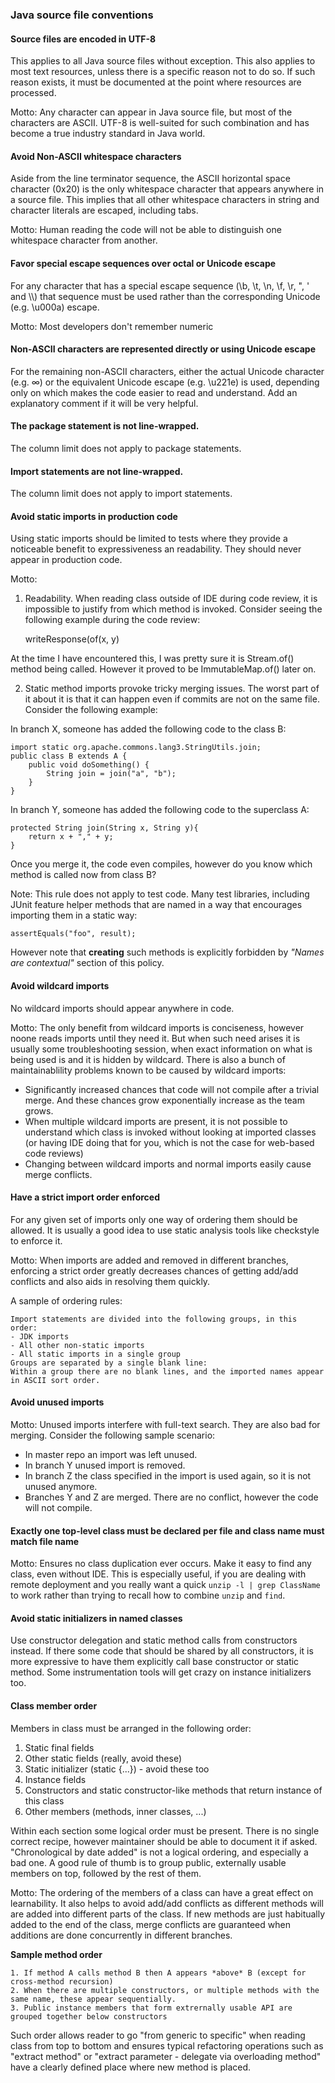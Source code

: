 ### Java source file conventions 
 
#### Source files are encoded in UTF-8

This applies to all Java source files without exception. This also applies to most text resources, unless there is a 
specific reason not to do so. If such reason exists, it must be documented at the point where resources are processed.

Motto: Any character can appear in Java source file, but most of the characters are ASCII. UTF-8 is well-suited for 
such combination and has become a true industry standard in Java world.   


#### Avoid Non-ASCII whitespace characters

Aside from the line terminator sequence, the ASCII horizontal space character (0x20) is the only whitespace character 
that appears anywhere in a source file. This implies that all other whitespace characters in string and character 
literals are escaped, including tabs.

Motto: Human reading the code will not be able to distinguish one whitespace character from another.  


#### Favor special escape sequences over octal or Unicode escape  

For any character that has a special escape sequence (\b, \t, \n, \f, \r, \", \' and \\\\) that sequence must be used 
rather than the corresponding Unicode (e.g. \u000a) escape.

Motto: Most developers don't remember numeric 


#### Non-ASCII characters are represented directly or using Unicode escape  

For the remaining non-ASCII characters, either the actual Unicode character (e.g. ∞) or the equivalent Unicode escape 
(e.g. \u221e) is used, depending only on which makes the code easier to read and understand. Add an explanatory comment 
if it will be very helpful.


#### The package statement is not line-wrapped. 

The column limit does not apply to package statements.


#### Import statements are not line-wrapped. 

The column limit does not apply to import statements.


#### Avoid static imports in production code 

Using static imports should be limited to tests where they provide a noticeable benefit to expressiveness an 
readability. They should never appear in production code. 

Motto: 

1. Readability. When reading class outside of IDE during code review, it is impossible to justify from which method
is invoked. Consider seeing the following example during the code review:

    writeResponse(of(x, y)

At the time I have encountered this, I was pretty sure it is Stream.of() method being called. However it proved to be 
ImmutableMap.of() later on.

2. Static method imports provoke tricky merging issues. The worst part of it about it is that it can happen even if 
commits are not on the same file. Consider the following example:

In branch X, someone has added the following code to the class B:

    import static org.apache.commons.lang3.StringUtils.join;
    public class B extends A {
        public void doSomething() {
            String join = join("a", "b");
        }
    }

In branch Y, someone has added the following code to the superclass A:

    protected String join(String x, String y){
        return x + "," + y;
    }

Once you merge it, the code even compiles, however do you know which method is called now from class B?

Note: This rule does not apply to test code. Many test libraries, including JUnit feature helper methods that are named 
in a way that encourages importing them in a static way:
 
    assertEquals("foo", result); 

However note that **creating** such methods is explicitly forbidden by *"Names are contextual"* section of this policy.
 

#### Avoid wildcard imports

No wildcard imports should appear anywhere in code.

Motto: The only benefit from wildcard imports is conciseness, however noone reads imports until they need it. But when 
such need arises it is usually some troubleshooting session, when exact information on what is being used is and it is
hidden by wildcard. There is also a bunch of maintainablility problems known to be caused by wildcard imports:

- Significantly increased chances that code will not compile after a trivial merge. And these chances grow 
  exponentially increase as the team grows.
- When multiple wildcard imports are present, it is not possible to understand which class is invoked without 
  looking at imported classes (or having IDE doing that for you, which is not the case for web-based code reviews)
- Changing between wildcard imports and normal imports easily cause merge conflicts.   


#### Have a strict import order enforced 

For any given set of imports only one way of ordering them should be allowed. It is usually a good idea to use static 
analysis tools like checkstyle to enforce it.  

Motto: When imports are added and removed in different branches, enforcing a strict order greatly decreases chances of 
getting add/add conflicts and also aids in resolving them quickly. 

A sample of ordering rules:

    Import statements are divided into the following groups, in this order:    
    - JDK imports
    - All other non-static imports
    - All static imports in a single group
    Groups are separated by a single blank line:
    Within a group there are no blank lines, and the imported names appear in ASCII sort order.
 
 
#### Avoid unused imports 

Motto: Unused imports interfere with full-text search. They are also bad for merging. 
Consider the following sample scenario:

  - In master repo an import was left unused. 
  - In branch Y unused import is removed. 
  - In branch Z the class specified in the import is used again, so it is not unused anymore.
  - Branches Y and Z are merged. There are no conflict, however the code will not compile. 

 
#### Exactly one top-level class must be declared per file and class name must match file name 

Motto: Ensures no class duplication ever occurs. Make it easy to find any class, even without IDE. 
This is especially useful, if you are dealing with remote deployment and you really want a quick 
`unzip -l | grep ClassName` to work rather than trying to recall how to combine `unzip` and `find`.


#### Avoid static initializers in named classes  

Use constructor delegation and static method calls from constructors instead.
If there some code that should be shared by all constructors, it is more expressive to have them explicitly call
base constructor or static method. Some instrumentation tools will get crazy on instance initializers too.


#### Class member order 
 
Members in class must be arranged in the following order:

1. Static final fields 
2. Other static fields (really, avoid these)
3. Static initializer (static {...}) - avoid these too 
4. Instance fields
5. Constructors and static constructor-like methods that return instance of this class 
6. Other members (methods, inner classes, ...)

Within each section some logical order must be present. There is no single correct recipe, however maintainer should be
able to document it if asked. "Chronological by date added" is not a logical ordering, and especially a bad one.
A good rule of thumb is to group public, externally usable members on top, followed by the rest of them.
 
Motto: The ordering of the members of a class can have a great effect on learnability. It also helps to avoid add/add 
conflicts as different methods will are added into different parts of the class. If new methods are just habitually 
added to the end of the class, merge conflicts are guaranteed when additions are done concurrently in different 
branches.

**Sample method order** 

    1. If method A calls method B then A appears *above* B (except for cross-method recursion)
    2. When there are multiple constructors, or multiple methods with the same name, these appear sequentially.
    3. Public instance members that form extrernally usable API are grouped together below constructors

Such order allows reader to go "from generic to specific" when reading class from top to bottom and ensures typical
refactoring operations such as "extract method" or "extract parameter - delegate via overloading method" have a clearly 
defined place where new method is placed.